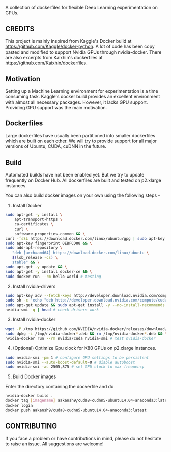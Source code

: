 

A collection of dockerfiles for flexible Deep Learning experimentation on GPUs.

## CREDITS

This project is mainly inspired from Kaggle's Docker build at https://github.com/Kaggle/docker-python.
A lot of code has been copy pasted and modified to support Nvidia GPUs through nvidia-docker.
There are also excerpts from Kaixhin's dockerfiles at https://github.com/Kaixhin/dockerfiles.

## Motivation

Setting up a Machine Learning environment for experimentation is a time consuming task. Kaggle's docker build provides an excellent environment with almost all necessary packages. However, it lacks GPU support. Providing GPU support was the main motivation.


## Dockerfiles

Large dockerfiles have usually been partitioned into smaller dockerfiles which are built on each other.
We will try to provide support for all major versions of Ubuntu, CUDA, cuDNN in the future.

## Build

Automated builds have not been enabled yet. But we try to update frequently on Docker Hub. All dockerfiles are built and tested on p2.xlarge instances.

You can also build docker images on your own using the following steps -

1. Install Docker

```sh
sudo apt-get -y install \
    apt-transport-https \
    ca-certificates \
    curl \
    software-properties-common && \
curl -fsSL https://download.docker.com/linux/ubuntu/gpg | sudo apt-key add - && \
sudo apt-key fingerprint 0EBFCD88 && \
sudo add-apt-repository \
   "deb [arch=amd64] https://download.docker.com/linux/ubuntu \
   $(lsb_release -cs) \
   stable" && \
sudo apt-get -y update && \
sudo apt-get -y install docker-ce && \
sudo docker run --rm hello-world # testing
```

2. Install nvidia-drivers

```sh
sudo apt-key adv --fetch-keys http://developer.download.nvidia.com/compute/cuda/repos/ubuntu1604/x86_64/7fa2af80.pub && \
sudo sh -c 'echo "deb http://developer.download.nvidia.com/compute/cuda/repos/ubuntu1604/x86_64 /" > /etc/apt/sources.list.d/cuda.list' && \
sudo apt-get update && sudo apt-get install -y --no-install-recommends linux-headers-generic dkms cuda-drivers && \
nvidia-smi -q | head # check drivers work
```

3. Install nvidia-docker

```sh
wget -P /tmp https://github.com/NVIDIA/nvidia-docker/releases/download/v1.0.1/nvidia-docker_1.0.1-1_amd64.deb && \
sudo dpkg -i /tmp/nvidia-docker*.deb && rm /tmp/nvidia-docker*.deb && \
nvidia-docker run --rm nvidia/cuda nvidia-smi # test nvidia-docker
```

4. (Optional) Optimize Gpu clock for K80 GPUs on p2.xlarge instances.

```sh
sudo nvidia-smi -pm 1 # configure GPU settings to be persistent
sudo nvidia-smi --auto-boost-default=0 # diable autoboost
sudo nvidia-smi -ac 2505,875 # set GPU clock to max frequency
```

5. Build Docker images

 Enter the directory containing the dockerfile and do 

```sh
nvidia-docker build .
docker tag [imagename] aakansh9/cuda8-cudnn5-ubuntu14.04-anaconda3:latest
docker login
docker push aakansh9/cuda8-cudnn5-ubuntu14.04-anaconda3:latest
```

## CONTRIBUTING

If you face a problem or have contributions in mind, please do not hesitate to raise an issue.
All suggestions are welcome!

